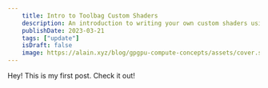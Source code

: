 ```yaml
---
    title: Intro to Toolbag Custom Shaders
    description: An introduction to writing your own custom shaders using Marmoset Toolbag. Create custom shaders for material behavior or screen space effects.
    publishDate: 2023-03-21
    tags: ["update"]
    isDraft: false
    image: https://alain.xyz/blog/gpgpu-compute-concepts/assets/cover.svg
---
```


Hey! This is my first post. Check it out!